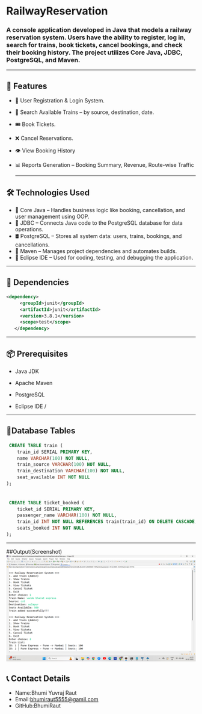 # RailwayReservation
### A console application developed in Java that models a railway reservation system. Users have the ability to register, log in, search for trains, book tickets, cancel bookings, and check their booking history. The project utilizes Core Java, JDBC, PostgreSQL, and Maven.
---
##  🚀 Features
- 👤 User Registration & Login System.
- 🚄 Search Available Trains – by source, destination, date.
- 🎟️ Book Tickets.
- ❌ Cancel Reservations.
- 👁️ View Booking History
- 📊 Reports Generation – Booking Summary, Revenue, Route-wise Traffic

  ---
 ## 🛠️ Technologies Used
- 🔷 Core Java – Handles business logic like booking, cancellation, and user management using OOP.
- 🔗 JDBC – Connects Java code to the PostgreSQL database for data operations.
- 🛢️ PostgreSQL – Stores all system data: users, trains, bookings, and cancellations.
- 📁 Maven – Manages project dependencies and automates builds.
- 🎴 Eclipse IDE – Used for coding, testing, and debugging the application.
 ---
 ##  🧩 Dependencies
 ```xml
 <dependency>
      <groupId>junit</groupId>
      <artifactId>junit</artifactId>
      <version>3.8.1</version>
      <scope>test</scope>
    </dependency>
```

---
## 📦 Prerequisites
- Java JDK

- Apache Maven

- PostgreSQL

- Eclipse IDE /
- --
##  📄Database Tables
```sql
 CREATE TABLE train (
    train_id SERIAL PRIMARY KEY,
    name VARCHAR(100) NOT NULL,
    train_source VARCHAR(100) NOT NULL,
    train_destination VARCHAR(100) NOT NULL,
    seat_available INT NOT NULL
);


 CREATE TABLE ticket_booked (
    ticket_id SERIAL PRIMARY KEY,
    passenger_name VARCHAR(100) NOT NULL,
    train_id INT NOT NULL REFERENCES train(train_id) ON DELETE CASCADE,
    seats_booked INT NOT NULL
);
```
---

##Output(Screenshot)
![Output Screenshot](Output.png)

## 📞 Contact Details
- Name:Bhumi Yuvraj Raut
- Email:bhumiraut5555@gamil.com
- GitHub:BhumiRaut


 


